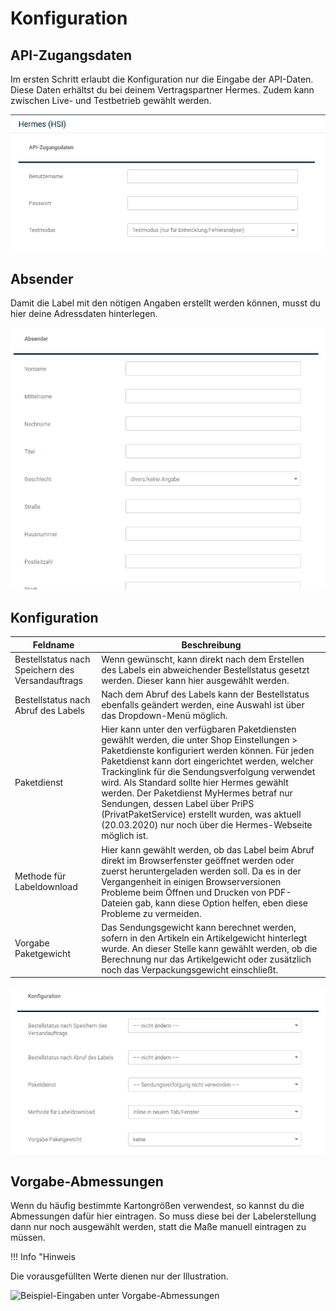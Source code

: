 # Konfiguration 

## API-Zugangsdaten 

Im ersten Schritt erlaubt die Konfiguration nur die Eingabe der API-Daten. Diese Daten erhältst du bei deinem Vertragspartner Hermes. Zudem kann zwischen Live- und Testbetrieb gewählt werden.

![](Bilder/hermes_hsi/HSI_001.png "Eingabefelder für die API-Zugangsdaten")

## Absender 

Damit die Label mit den nötigen Angaben erstellt werden können, musst du hier deine Adressdaten hinterlegen.

![](Bilder/hermes_hsi/HSI_002.png "Eingabefelder für die Absender-Daten")

## Konfiguration 

|Feldname|Beschreibung|
|--------|------------|
|Bestellstatus nach Speichern des Versandauftrags|Wenn gewünscht, kann direkt nach dem Erstellen des Labels ein abweichender Bestellstatus gesetzt werden. Dieser kann hier ausgewählt werden.|
|Bestellstatus nach Abruf des Labels|Nach dem Abruf des Labels kann der Bestellstatus ebenfalls geändert werden, eine Auswahl ist über das Dropdown-Menü möglich.|
|Paketdienst|Hier kann unter den verfügbaren Paketdiensten gewählt werden, die unter Shop Einstellungen \> Paketdienste konfiguriert werden können. Für jeden Paketdienst kann dort eingerichtet werden, welcher Trackinglink für die Sendungsverfolgung verwendet wird. Als Standard sollte hier Hermes gewählt werden. Der Paketdienst MyHermes betraf nur Sendungen, dessen Label über PriPS \(PrivatPaketService\) erstellt wurden, was aktuell \(20.03.2020\) nur noch über die Hermes-Webseite möglich ist.|
|Methode für Labeldownload|Hier kann gewählt werden, ob das Label beim Abruf direkt im Browserfenster geöffnet werden oder zuerst heruntergeladen werden soll. Da es in der Vergangenheit in einigen Browserversionen Probleme beim Öffnen und Drucken von PDF-Dateien gab, kann diese Option helfen, eben diese Probleme zu vermeiden.|
|Vorgabe Paketgewicht|Das Sendungsgewicht kann berechnet werden, sofern in den Artikeln ein Artikelgewicht hinterlegt wurde. An dieser Stelle kann gewählt werden, ob die Berechnung nur das Artikelgewicht oder zusätzlich noch das Verpackungsgewicht einschließt.|

![](Bilder/hermes_hsi/HSI_003.png "Abschnitt Konfiguration")

## Vorgabe-Abmessungen 

Wenn du häufig bestimmte Kartongrößen verwendest, so kannst du die Abmessungen dafür hier eintragen. So muss diese bei der Labelerstellung dann nur noch ausgewählt werden, statt die Maße manuell eintragen zu müssen.

!!! Info "Hinweis
	

Die vorausgefüllten Werte dienen nur der Illustration.

![](Bilder/hermes_hsi/HSI_004.png "Beispiel-Eingaben unter
        Vorgabe-Abmessungen")



